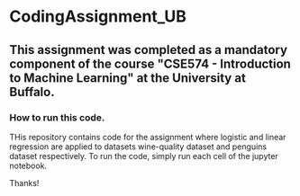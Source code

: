# CodingAssignment_UB

## This assignment was completed as a mandatory component of the course "CSE574 - Introduction to Machine Learning" at the University at Buffalo.


### How to run this code.

THis repository contains code for the assignment where logistic and linear regression are applied to datasets wine-quality dataset and penguins dataset respectively.
To run the code, simply run each cell of the jupyter notebook.




Thanks!
